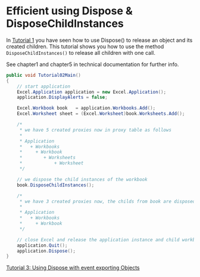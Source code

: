 
# Efficient using Dispose & DisposeChildInstances

In [Tutorial 1](tutorial01.md) you have seen how to use Dispose() to release an object
and its created children. This tutorial shows you how to use the method
`DisposeChildInstances()` to release all children with one call.

See chapter1 and chapter5 in technical documentation for further info.

```csharp
public void Tutorial02Main()
{
    // start application
    Excel.Application application = new Excel.Application();
    application.DisplayAlerts = false;

    Excel.Workbook book   = application.Workbooks.Add();
    Excel.Worksheet sheet = (Excel.Worksheet)book.Worksheets.Add();

    /*
     * we have 5 created proxies now in proxy table as follows
     *
     * Application
     *   + Workbooks
     *     + Workbook
     *        + Worksheets
     *            + Worksheet
     */

    // we dispose the child instances of the workbook
    book.DisposeChildInstances();

    /*
     * we have 3 created proxies now, the childs from book are disposed
     *
     * Application
     *   + Workbooks
     *     + Workbook
     */

    // close Excel and release the application instance and child workbooks
    application.Quit();
    application.Dispose();
}
```
[Tutorial 3: Using Dispose with event exporting Objects](tutorial03.md)
